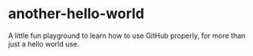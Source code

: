 # another-hello-world
A little fun playground to learn how to use GitHub properly, for more than just a hello world use.
